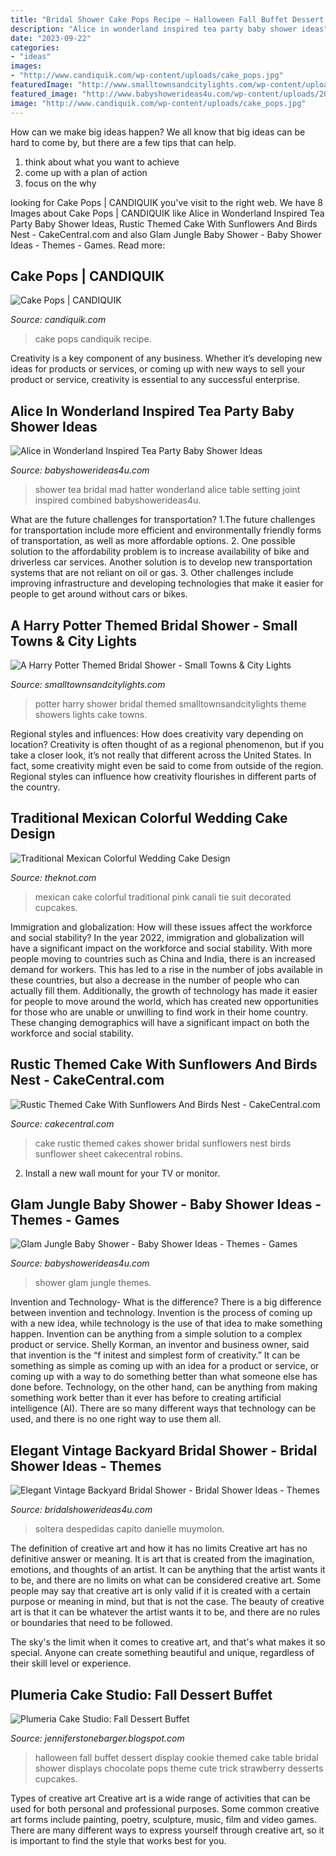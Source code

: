 ```yaml
---
title: "Bridal Shower Cake Pops Recipe ~ Halloween Fall Buffet Dessert Display Cookie Themed Cake Table Bridal Shower Displays Chocolate Pops Theme Cute Trick Strawberry Desserts Cupcakes"
description: "Alice in wonderland inspired tea party baby shower ideas"
date: "2023-09-22"
categories:
- "ideas"
images:
- "http://www.candiquik.com/wp-content/uploads/cake_pops.jpg"
featuredImage: "http://www.smalltownsandcitylights.com/wp-content/uploads/2016/04/harry-potter-bridal-shower.jpg"
featured_image: "http://www.babyshowerideas4u.com/wp-content/uploads/2019/05/Glam-Jungle-Baby-Shower-600x923.jpg"
image: "http://www.candiquik.com/wp-content/uploads/cake_pops.jpg"
---
```



How can we make big ideas happen?
We all know that big ideas can be hard to come by, but there are a few tips that can help. 
1. think about what you want to achieve 
2. come up with a plan of action 
3. focus on the why 

	

		
looking for Cake Pops | CANDIQUIK you've visit to the right web. We have 8 Images about Cake Pops | CANDIQUIK like Alice in Wonderland Inspired Tea Party Baby Shower Ideas, Rustic Themed Cake With Sunflowers And Birds Nest - CakeCentral.com and also Glam Jungle Baby Shower - Baby Shower Ideas - Themes - Games. Read more:
		
    
## Cake Pops | CANDIQUIK

<img loading=lazy src="http://www.candiquik.com/wp-content/uploads/cake_pops.jpg" onerror="this.onerror=null;this.src='https://tse3.mm.bing.net/th?id=OIP.09dgqtsGWPyGxrZEzSYRQAHaE8&amp;pid=15.1';" alt="Cake Pops | CANDIQUIK">

_Source: candiquik.com_

>cake pops candiquik recipe. 

	

Creativity is a key component of any business. Whether it’s developing new ideas for products or services, or coming up with new ways to sell your product or service, creativity is essential to any successful enterprise.

    
## Alice In Wonderland Inspired Tea Party Baby Shower Ideas

<img loading=lazy src="https://babyshowerideas4u.com/wp-content/uploads/2019/04/mad-hatter-bridal-shower-tea-party.jpg" onerror="this.onerror=null;this.src='https://tse4.mm.bing.net/th?id=OIP.vw1qMBctowAVCEZtyAEGJgHaFp&amp;pid=15.1';" alt="Alice in Wonderland Inspired Tea Party Baby Shower Ideas">

_Source: babyshowerideas4u.com_

>shower tea bridal mad hatter wonderland alice table setting joint inspired combined babyshowerideas4u. 

	

What are the future challenges for transportation?
1.The future challenges for transportation include more efficient and environmentally friendly forms of transportation, as well as more affordable options. 
2. One possible solution to the affordability problem is to increase availability of bike and driverless car services. Another solution is to develop new transportation systems that are not reliant on oil or gas. 
3. Other challenges include improving infrastructure and developing technologies that make it easier for people to get around without cars or bikes.

    
## A Harry Potter Themed Bridal Shower - Small Towns &amp; City Lights

<img loading=lazy src="http://www.smalltownsandcitylights.com/wp-content/uploads/2016/04/harry-potter-bridal-shower.jpg" onerror="this.onerror=null;this.src='https://tse2.mm.bing.net/th?id=OIP.YPu8O2itiJfOb3-tbGGXqQHaHa&amp;pid=15.1';" alt="A Harry Potter Themed Bridal Shower - Small Towns &amp; City Lights">

_Source: smalltownsandcitylights.com_

>potter harry shower bridal themed smalltownsandcitylights theme showers lights cake towns. 

	

Regional styles and influences: How does creativity vary depending on location?
Creativity is often thought of as a regional phenomenon, but if you take a closer look, it’s not really that different across the United States. In fact, some creativity might even be said to come from outside of the region. Regional styles can influence how creativity flourishes in different parts of the country.

    
## Traditional Mexican Colorful Wedding Cake Design

<img loading=lazy src="https://apis.xogrp.com/media-api/images/955eb0bc-b706-11e4-be0a-22000aa61a3e" onerror="this.onerror=null;this.src='https://tse4.mm.bing.net/th?id=OIP.Un4PDpa9vMuDG6upVfM0YgHaLG&amp;pid=15.1';" alt="Traditional Mexican Colorful Wedding Cake Design">

_Source: theknot.com_

>mexican cake colorful traditional pink canali tie suit decorated cupcakes. 

	

Immigration and globalization: How will these issues affect the workforce and social stability?
In the year 2022, immigration and globalization will have a significant impact on the workforce and social stability. With more people moving to countries such as China and India, there is an increased demand for workers. This has led to a rise in the number of jobs available in these countries, but also a decrease in the number of people who can actually fill them. Additionally, the growth of technology has made it easier for people to move around the world, which has created new opportunities for those who are unable or unwilling to find work in their home country. These changing demographics will have a significant impact on both the workforce and social stability.

    
## Rustic Themed Cake With Sunflowers And Birds Nest - CakeCentral.com

<img loading=lazy src="https://cdn001.cakecentral.com/gallery/2015/03/900_911753qy0t_rustic-themed-cake-with-sunflowers-and-birds-nest.jpg" onerror="this.onerror=null;this.src='https://tse1.mm.bing.net/th?id=OIP.gUkJwYOwQUy5syyyd86ZYAHaE0&amp;pid=15.1';" alt="Rustic Themed Cake With Sunflowers And Birds Nest - CakeCentral.com">

_Source: cakecentral.com_

>cake rustic themed cakes shower bridal sunflowers nest birds sunflower sheet cakecentral robins. 

	

2. Install a new wall mount for your TV or monitor.

    
## Glam Jungle Baby Shower - Baby Shower Ideas - Themes - Games

<img loading=lazy src="http://www.babyshowerideas4u.com/wp-content/uploads/2019/05/Glam-Jungle-Baby-Shower-600x923.jpg" onerror="this.onerror=null;this.src='https://tse4.mm.bing.net/th?id=OIP.pD9KS0ZvweFByoYFHqkZ8AHaLZ&amp;pid=15.1';" alt="Glam Jungle Baby Shower - Baby Shower Ideas - Themes - Games">

_Source: babyshowerideas4u.com_

>shower glam jungle themes. 

	

Invention and Technology- What is the difference?
There is a big difference between invention and technology. Invention is the process of coming up with a new idea, while technology is the use of that idea to make something happen. Invention can be anything from a simple solution to a complex product or service. Shelly Korman, an inventor and business owner, said that invention is the “f initest and simplest form of creativity.” It can be something as simple as coming up with an idea for a product or service, or coming up with a way to do something better than what someone else has done before. Technology, on the other hand, can be anything from making something work better than it ever has before to creating artificial intelligence (AI). There are so many different ways that technology can be used, and there is no one right way to use them all.

    
## Elegant Vintage Backyard Bridal Shower - Bridal Shower Ideas - Themes

<img loading=lazy src="https://www.bridalshowerideas4u.com/wp-content/uploads/2016/04/Elegant-Vintage-Backyard-Bridal-Shower-Welcome-Sign.jpg" onerror="this.onerror=null;this.src='https://tse3.mm.bing.net/th?id=OIP.n7-Pj7kYoTVc-HyaiHV8cQHaLI&amp;pid=15.1';" alt="Elegant Vintage Backyard Bridal Shower - Bridal Shower Ideas - Themes">

_Source: bridalshowerideas4u.com_

>soltera despedidas capito danielle muymolon. 

	

The definition of creative art and how it has no limits
Creative art has no definitive answer or meaning. It is art that is created from the imagination, emotions, and thoughts of an artist. It can be anything that the artist wants it to be, and there are no limits on what can be considered creative art.
Some people may say that creative art is only valid if it is created with a certain purpose or meaning in mind, but that is not the case. The beauty of creative art is that it can be whatever the artist wants it to be, and there are no rules or boundaries that need to be followed.

The sky's the limit when it comes to creative art, and that's what makes it so special. Anyone can create something beautiful and unique, regardless of their skill level or experience.

    
## Plumeria Cake Studio: Fall Dessert Buffet

<img loading=lazy src="http://3.bp.blogspot.com/-BXVdySE5LyQ/TsPlK8TN_gI/AAAAAAAACBQ/Lgxuws3jIgg/w1200-h630-p-k-no-nu/101_3039.JPG" onerror="this.onerror=null;this.src='https://tse4.mm.bing.net/th?id=OIP.uYKVwQ7kjUNy3AsksxZJzQHaFj&amp;pid=15.1';" alt="Plumeria Cake Studio: Fall Dessert Buffet">

_Source: jenniferstonebarger.blogspot.com_

>halloween fall buffet dessert display cookie themed cake table bridal shower displays chocolate pops theme cute trick strawberry desserts cupcakes. 

	

Types of creative art
Creative art is a wide range of activities that can be used for both personal and professional purposes. Some common creative art forms include painting, poetry, sculpture, music, film and video games. There are many different ways to express yourself through creative art, so it is important to find the style that works best for you.

